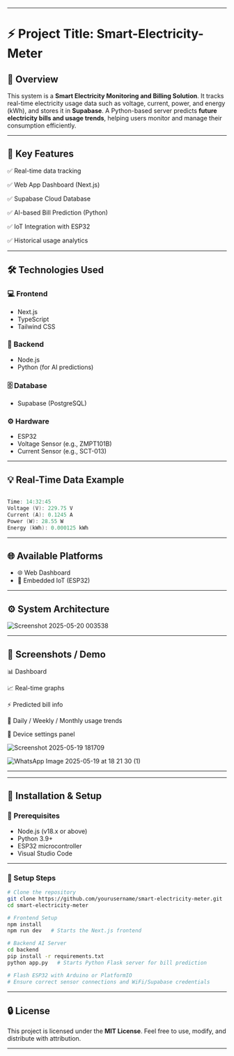 
---

# ⚡ Project Title: Smart-Electricity-Meter

## 📌 Overview

This system is a **Smart Electricity Monitoring and Billing Solution**. It tracks real-time electricity usage data such as voltage, current, power, and energy (kWh), and stores it in **Supabase**. A Python-based server predicts **future electricity bills and usage trends**, helping users monitor and manage their consumption efficiently.

---

## 🧠 Key Features

✅ Real-time data tracking

✅ Web App Dashboard (Next.js)

✅ Supabase Cloud Database

✅ AI-based Bill Prediction (Python)

✅ IoT Integration with ESP32

✅ Historical usage analytics

---

## 🛠️ Technologies Used

### 💻 Frontend

* Next.js
* TypeScript
* Tailwind CSS

### 🧩 Backend

* Node.js
* Python (for AI predictions)

### 🗄️ Database

* Supabase (PostgreSQL)

### ⚙️ Hardware

* ESP32
* Voltage Sensor (e.g., ZMPT101B)
* Current Sensor (e.g., SCT-013)

---

## 💡 Real-Time Data Example

```cpp

Time: 14:32:45
Voltage (V): 229.75 V
Current (A): 0.1245 A
Power (W): 28.55 W
Energy (kWh): 0.000125 kWh

```

---

## 🌐 Available Platforms

* 🌐 Web Dashboard
* 🚀 Embedded IoT (ESP32)

---

## ⚙️ System Architecture

 
![Screenshot 2025-05-20 003538](https://github.com/user-attachments/assets/15bd098d-8716-49c3-a85b-337d808c7819)



---

## 📸 Screenshots / Demo

📊 Dashboard

📈 Real-time graphs

⚡ Predicted bill info

📅 Daily / Weekly / Monthly usage trends

🔧 Device settings panel

![Screenshot 2025-05-19 181709](https://github.com/user-attachments/assets/8b160fee-08d3-4628-a269-be02449328a9)

![WhatsApp Image 2025-05-19 at 18 21 30 (1)](https://github.com/user-attachments/assets/72482f25-bba6-4da3-b3ca-dc38d2647abc)

---


---

## 📱 Installation & Setup

### 🔧 Prerequisites

* Node.js (v18.x or above)
* Python 3.9+
* ESP32 microcontroller
* Visual Studio Code

---

### 🚀 Setup Steps

```bash
# Clone the repository
git clone https://github.com/yourusername/smart-electricity-meter.git
cd smart-electricity-meter

# Frontend Setup
npm install
npm run dev   # Starts the Next.js frontend

# Backend AI Server
cd backend
pip install -r requirements.txt
python app.py   # Starts Python Flask server for bill prediction

# Flash ESP32 with Arduino or PlatformIO
# Ensure correct sensor connections and WiFi/Supabase credentials
```

---

## 🔒 License

This project is licensed under the **MIT License**.
Feel free to use, modify, and distribute with attribution.

---

